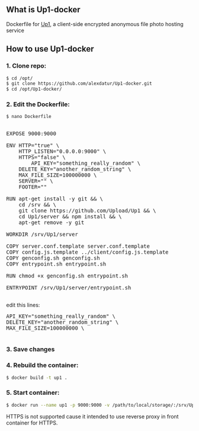 ## What is Up1-docker
Dockerfile for [Up1](https://github.com/Upload/Up1), a client-side encrypted anonymous file photo hosting service

## How to use Up1-docker

### 1. Clone repo:

```bash
$ cd /opt/
$ git clone https://github.com/alexdatur/Up1-docker.git
$ cd /opt/Up1-docker/
```

### 2. Edit the Dockerfile:

```bash
$ nano Dockerfile
```
<pre>

EXPOSE 9000:9000

ENV HTTP="true" \
	HTTP_LISTEN="0.0.0.0:9000" \
	HTTPS="false" \
        API_KEY="something_really_random" \
	DELETE_KEY="another_random_string" \
	MAX_FILE_SIZE=100000000 \
	SERVER="" \
	FOOTER=""

RUN apt-get install -y git && \
	cd /srv && \
	git clone https://github.com/Upload/Up1 && \
	cd Up1/server && npm install && \
	apt-get remove -y git

WORKDIR /srv/Up1/server

COPY server.conf.template server.conf.template
COPY config.js.template ../client/config.js.template
COPY genconfig.sh genconfig.sh
COPY entrypoint.sh entrypoint.sh

RUN chmod +x genconfig.sh entrypoint.sh

ENTRYPOINT /srv/Up1/server/entrypoint.sh

</pre>

edit this lines:
<pre>
API_KEY="something_really_random" \
DELETE_KEY="another_random_string" \
MAX_FILE_SIZE=100000000 \

</pre>
### 3. Save changes

### 4. Rebuild the container:
```bash
$ docker build -t up1 .
```

### 5. Start container:
```bash
$ docker run --name up1 -p 9000:9000 -v /path/to/local/storage/:/srv/Up1/i/ up1
```
HTTPS is not supported cause it intended to use reverse proxy in front container for HTTPS.
